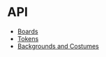 API
====

  * [Boards](./modules_boards.md)
  * [Tokens](./modules_tokens.md)
  * [Backgrounds and Costumes](./modules_appearances.md)
